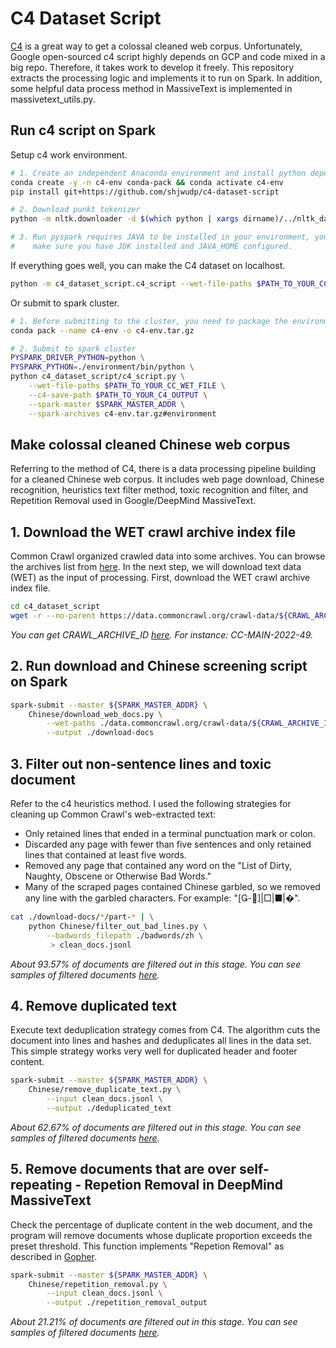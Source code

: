 # C4 Dataset Script

[C4](https://www.tensorflow.org/datasets/catalog/c4) is a great way to get a colossal cleaned web corpus. Unfortunately, Google open-sourced c4 script highly depends on GCP and code mixed in a big repo. Therefore, it takes work to develop it freely. This repository extracts the processing logic and implements it to run on Spark. In addition, some helpful data process method in MassiveText is implemented in massivetext_utils.py.

## Run c4 script on Spark

Setup c4 work environment.

```bash
# 1. Create an independent Anaconda environment and install python dependencies
conda create -y -n c4-env conda-pack && conda activate c4-env
pip install git+https://github.com/shjwudp/c4-dataset-script

# 2. Download punkt tokenizer
python -m nltk.downloader -d $(which python | xargs dirname)/../nltk_data punkt

# 3. Run pyspark requires JAVA to be installed in your environment, you should
#    make sure you have JDK installed and JAVA_HOME configured.
```

If everything goes well, you can make the C4 dataset on localhost.

```bash
python -m c4_dataset_script.c4_script --wet-file-paths $PATH_TO_YOUR_CC_WET_FILE
```

Or submit to spark cluster.

```bash
# 1. Before submitting to the cluster, you need to package the environment conda env
conda pack --name c4-env -o c4-env.tar.gz

# 2. Submit to spark cluster
PYSPARK_DRIVER_PYTHON=python \
PYSPARK_PYTHON=./environment/bin/python \
python c4_dataset_script/c4_script.py \
    --wet-file-paths $PATH_TO_YOUR_CC_WET_FILE \
    --c4-save-path $PATH_TO_YOUR_C4_OUTPUT \
    --spark-master $SPARK_MASTER_ADDR \
    --spark-archives c4-env.tar.gz#environment
```

## Make colossal cleaned Chinese web corpus

Referring to the method of C4, there is a data processing pipeline building for a cleaned Chinese web corpus. It includes web page download, Chinese recognition, heuristics text filter method, toxic recognition and filter, and Repetition Removal used in Google/DeepMind MassiveText.

## 1. Download the WET crawl archive index file

Common Crawl organized crawled data into some archives. You can browse the archives list from [here](https://commoncrawl.org/the-data/get-started/). In the next step, we will download text data (WET) as the input of processing. First, download the WET crawl archive index file.

```bash
cd c4_dataset_script
wget -r --no-parent https://data.commoncrawl.org/crawl-data/${CRAWL_ARCHIVE_ID}/wet.paths.gz
```

*You can get CRAWL_ARCHIVE_ID [here](https://commoncrawl.org/the-data/get-started/). For instance: CC-MAIN-2022-49.*

## 2. Run download and Chinese screening script on Spark

```bash
spark-submit --master ${SPARK_MASTER_ADDR} \
    Chinese/download_web_docs.py \
        --wet-paths ./data.commoncrawl.org/crawl-data/${CRAWL_ARCHIVE_ID}/wet.paths.gz \
        --output ./download-docs
```

## 3. Filter out non-sentence lines and toxic document

Refer to the c4 heuristics method. I used the following strategies for cleaning up Common Crawl's web-extracted text:

- Only retained lines that ended in a terminal punctuation mark or colon.
- Discarded any page with fewer than five sentences and only retained lines that
contained at least five words.
- Removed any page that contained any word on the "List of Dirty, Naughty, Obscene
or Otherwise Bad Words."
- Many of the scraped pages contained Chinese garbled, so we removed any line with the garbled characters. For example: "[-]|□|■|�".

```bash
cat ./download-docs/*/part-* | \
    python Chinese/filter_out_bad_lines.py \
        --badwords_filepath ./badwords/zh \
         > clean_docs.jsonl
```

*About 93.57% of documents are filtered out in this stage. You can see samples of filtered documents [here](data/Chinese_bad-lines_samples.jsonl).*

## 4. Remove duplicated text

Execute text deduplication strategy comes from C4. The algorithm cuts the document into lines and hashes and deduplicates all lines in the data set. This simple strategy works very well for duplicated header and footer content.

```bash
spark-submit --master ${SPARK_MASTER_ADDR} \
    Chinese/remove_duplicate_text.py \
        --input clean_docs.jsonl \
        --output ./deduplicated_text
```

*About 62.67% of documents are filtered out in this stage. You can see samples of filtered documents [here](data/Chinese_Remove-Duplicated-Text_samples.jsonl).*

## 5. Remove documents that are over self-repeating - Repetion Removal in DeepMind MassiveText

Check the percentage of duplicate content in the web document, and the program will remove documents whose duplicate proportion exceeds the preset threshold. This function implements "Repetion Removal" as described in [Gopher](https://arxiv.org/abs/2112.11446).

```bash
spark-submit --master ${SPARK_MASTER_ADDR} \
    Chinese/repetition_removal.py \
        --input clean_docs.jsonl \
        --output ./repetition_removal_output
```

*About 21.21% of documents are filtered out in this stage. You can see samples of filtered documents [here](data/Chinese_Repetition-Removal_samples.jsonl).*
